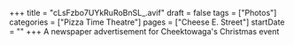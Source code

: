 +++
title = "cLsFzbo7UYkRuRoBnSL_.avif"
draft = false
tags = ["Photos"]
categories = ["Pizza Time Theatre"]
pages = ["Cheese E. Street"]
startDate = ""
+++
A newspaper advertisement for Cheektowaga's Christmas event
